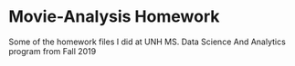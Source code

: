 # Movie-Analysis Homework

Some of the homework files I did at UNH MS. Data Science And Analytics program from Fall 2019
